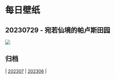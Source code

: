 # 每日壁纸

## 20230729 - 宛若仙境的帕卢斯田园

![](https://www.bing.com/th?id=OHR.PalouseHills_ZH-CN6864015897_UHD.jpg)

## 归档

| [202307](/202307/README.md)
| [202306](/202306/README.md)
|
